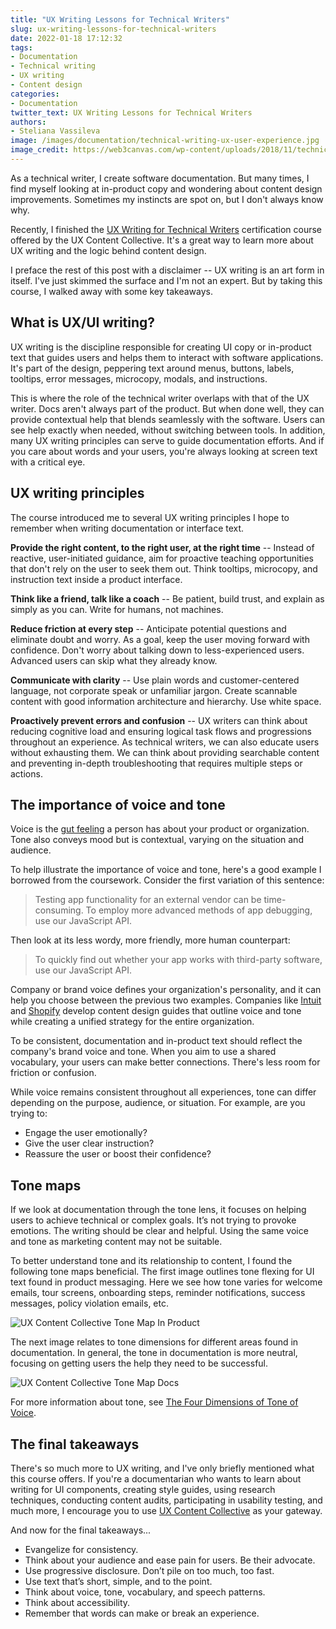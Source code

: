 ```yaml
---
title: "UX Writing Lessons for Technical Writers"
slug: ux-writing-lessons-for-technical-writers
date: 2022-01-18 17:12:32
tags:
- Documentation
- Technical writing
- UX writing
- Content design
categories:
- Documentation
twitter_text: UX Writing Lessons for Technical Writers
authors: 
- Steliana Vassileva
image: /images/documentation/technical-writing-ux-user-experience.jpg
image_credit: https://web3canvas.com/wp-content/uploads/2018/11/technical-writing-ux-user-experience.jpg
---
```


As a technical writer, I create software documentation. But many times, I find myself looking at in-product copy and wondering about content design improvements. Sometimes my instincts are spot on, but I don't always know why.

Recently, I finished the [UX Writing for Technical Writers](https://uxcontent.com/ux-writing-for-tech-writers/) certification course offered by the UX Content Collective. It's a great way to learn more about UX writing and the logic behind content design.

I preface the rest of this post with a disclaimer -- UX writing is an art form in itself. I've just skimmed the surface and I'm not an expert. But by taking this course, I walked away with some key takeaways.

## What is UX/UI writing?

UX writing is the discipline responsible for creating UI copy or in-product text that guides users and helps them to interact with software applications. It's part of the design, peppering text around menus, buttons, labels, tooltips, error messages, microcopy, modals, and instructions.

This is where the role of the technical writer overlaps with that of the UX writer. Docs aren't always part of the product. But when done well, they can provide contextual help that blends seamlessly with the software. Users can see help exactly when needed, without switching between tools. In addition, many UX writing principles can serve to guide documentation efforts. And if you care about words and your users, you're always looking at screen text with a critical eye.

## UX writing principles

The course introduced me to several UX writing principles I hope to remember when writing documentation or interface text.

**Provide the right content, to the right user, at the right time** -- Instead of reactive, user-initiated guidance, aim for proactive teaching opportunities that don't rely on the user to seek them out. Think tooltips, microcopy, and instruction text inside a product interface.

**Think like a friend, talk like a coach** -- Be patient, build trust, and explain as simply as you can. Write for humans, not machines.

**Reduce friction at every step** -- Anticipate potential questions and eliminate doubt and worry. As a goal, keep the user moving forward with confidence. Don't worry about talking down to less-experienced users. Advanced users can skip what they already know.

**Communicate with clarity** -- Use plain words and customer-centered language, not corporate speak or unfamiliar jargon. Create scannable content with good information architecture and hierarchy. Use white space.

**Proactively prevent errors and confusion** -- UX writers can think about reducing cognitive load and ensuring logical task flows and progressions throughout an experience. As technical writers, we can also educate users without exhausting them. We can think about providing searchable content and preventing in-depth troubleshooting that requires multiple steps or actions.

## The importance of voice and tone

Voice is the [gut feeling](https://uxdesign.cc/ux-writing-using-voice-principles-and-a-tone-map-to-write-consistently-4337570ee8f5#:~:text=Understanding%20the%20difference%20is%20vital,gets%20communicated%20across%20an%20experience.&text=The%20tone%20of%20your%20writing,you're%20trying%20to%20convey.) a person has about your product or organization. Tone also conveys mood but is contextual, varying on the situation and audience.

To help illustrate the importance of voice and tone, here's a good example I borrowed from the coursework. Consider the first variation of this sentence:

> Testing app functionality for an external vendor can be time-consuming. To employ more advanced methods of app debugging, use our JavaScript API.

Then look at its less wordy, more friendly, more human counterpart:

> To quickly find out whether your app works with third-party software, use our JavaScript API.

Company or brand voice defines your organization's personality, and it can help you choose between the previous two examples. Companies like [Intuit](https://contentdesign.intuit.com/voice-tone/writing-for-intuit/#intuit-voice-principles) and [Shopify](https://polaris.shopify.com/content/voice-and-tone) develop content design guides that outline voice and tone while creating a unified strategy for the entire organization.

To be consistent, documentation and in-product text should reflect the company's brand voice and tone. When you aim to use a shared vocabulary, your users can make better connections. There's less room for friction or confusion.

While voice remains consistent throughout all experiences, tone can differ depending on the purpose, audience, or situation. For example, are you trying to:

* Engage the user emotionally?
* Give the user clear instruction?
* Reassure the user or boost their confidence?

## Tone maps

If we look at documentation through the tone lens, it focuses on helping users to achieve technical or complex goals. It’s not trying to provoke emotions. The writing should be clear and helpful. Using the same voice and tone as marketing content may not be suitable.

To better understand tone and its relationship to content, I found the following tone maps beneficial. The first image outlines tone flexing for UI text found in product messaging. Here we see how tone varies for welcome emails, tour screens, onboarding steps, reminder notifications, success messages, policy violation emails, etc.

![UX Content Collective Tone Map In Product](/images/documentation/uxcollective-tone-map-product.png)

The next image relates to tone dimensions for different areas found in documentation. In general, the tone in documentation is more neutral, focusing on getting users the help they need to be successful.

![UX Content Collective Tone Map Docs](/images/documentation/uxcollective-tone-map-docs.png)

For more information about tone, see [The Four Dimensions of Tone of Voice](https://www.nngroup.com/articles/tone-of-voice-dimensions/).

## The final takeaways

There's so much more to UX writing, and I've only briefly mentioned what this course offers. If you're a documentarian who wants to learn about writing for UI components, creating style guides, using research techniques, conducting content audits, participating in usability testing, and much more, I encourage you to use [UX Content Collective](https://uxcontent.com/) as your gateway.

And now for the final takeaways...

* Evangelize for consistency.
* Think about your audience and ease pain for users. Be their advocate.
* Use progressive disclosure. Don’t pile on too much, too fast.
* Use text that’s short, simple, and to the point.
* Think about voice, tone, vocabulary, and speech patterns.
* Think about accessibility.
* Remember that words can make or break an experience.
